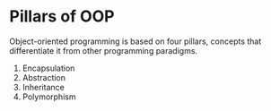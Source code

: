 # Pillars of OOP
Object-oriented programming is based on four pillars, concepts that differentiate it from other programming paradigms.

1. Encapsulation
2. Abstraction
3. Inheritance
4. Polymorphism
